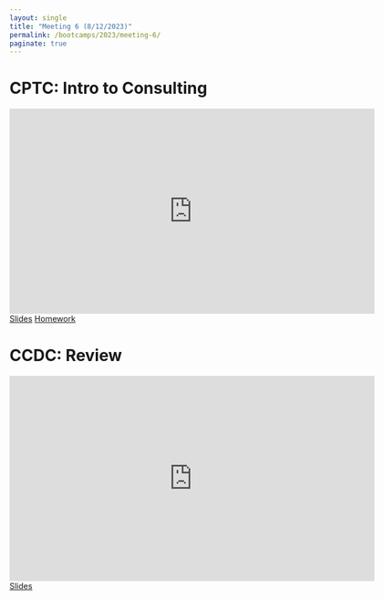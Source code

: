 ```yaml
---
layout: single
title: "Meeting 6 (8/12/2023)"
permalink: /bootcamps/2023/meeting-6/
paginate: true
---
```


# CPTC: Intro to Consulting
<iframe width="640" height="360" src="https://www.youtube-nocookie.com/embed/ghSxY83zu9g?controls=0" frameborder="0" title="CPTC Video" allowfullcreen></iframe>
<br>
<a href="/bootcamps/2023/slides/cptc-meeting-6.pdf" class="btn btn--danger btn--large"><span>Slides</span></a>
<a href="/bootcamps/2023/homework/2023-CPTC-Bootcamp-HW6.pdf" class="btn btn--danger btn--large"><span>Homework</span></a>

# CCDC: Review
<iframe width="640" height="360" src="https://www.youtube-nocookie.com/embed/a4HiUWU55LU?controls=0" frameborder="0" title="CCDC Video" allowfullcreen></iframe>
<br>
<a href="/bootcamps/2023/slides/ccdc-meeting-6.pdf" class="btn btn--info btn--large"><span>Slides</span></a>
